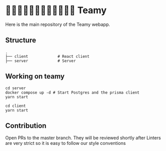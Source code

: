 # 👩🏼‍🔧👨🏼‍🔧👩🏼‍🔬👨🏼‍🔬 Teamy

Here is the main repository of the Teamy webapp.

## Structure

```
.
├── client             # React client 
├── server             # Server
```

## Working on teamy

```
cd server
docker compose up -d # Start Postgres and the prisma client
yarn start

cd client
yarn start
```

## Contribution

Open PRs to the master branch. They will be reviewed shortly after
Linters are very strict so it is easy to follow our style conventions
